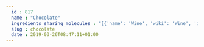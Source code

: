 ```yaml
---
  id : 817
  name : "Chocolate"
  ingredients_sharing_molecules : "[{'name': 'Wine', 'wiki': 'Wine', 'id': 32, 'category': 'Beverage Alcoholic', 'common_molecules': [6202, 72277, 9064, 107905, 65084, 5280343, 445154, 65064, 1130, 8094, 247, 644104, 72276]}, {'name': 'Black Currant', 'wiki': 'Blackcurrant', 'id': 174, 'category': 'Fruit', 'common_molecules': [6202, 72277, 9064, 107905, 65084, 5280343, 445154, 65064, 1130, 8094, 247, 644104, 72276]}, {'name': 'Red Currant', 'wiki': 'Redcurrant', 'id': 175, 'category': 'Fruit', 'common_molecules': [6202, 72277, 9064, 107905, 65084, 5280343, 445154, 65064, 1130, 8094, 247, 644104, 72276]}, {'name': 'Grape', 'wiki': 'Grape', 'id': 182, 'category': 'Fruit', 'common_molecules': [6202, 72277, 9064, 107905, 65084, 5280343, 445154, 65064, 1130, 8094, 247, 644104, 72276]}, {'name': 'Cranberry', 'wiki': 'Cranberry', 'id': 229, 'category': 'Berry', 'common_molecules': [6202, 72277, 9064, 107905, 65084, 5280343, 445154, 65064, 1130, 8094, 247, 644104, 72276]}]"
  slug : chocolate
  date : 2019-03-26T08:47:11+01:00
---
```



